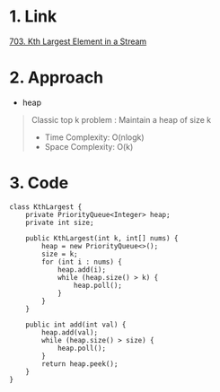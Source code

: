 # 1. Link
[703. Kth Largest Element in a Stream](https://leetcode.com/problems/kth-largest-element-in-a-stream/)

# 2. Approach
+ heap  
> Classic top k problem : Maintain a heap of size k
> + Time Complexity: O(nlogk)
> + Space Complexity: O(k)

# 3. Code
```
class KthLargest {
    private PriorityQueue<Integer> heap;
    private int size;

    public KthLargest(int k, int[] nums) {
        heap = new PriorityQueue<>();
        size = k;
        for (int i : nums) {
            heap.add(i);
            while (heap.size() > k) {
                heap.poll();
            }
        }
    }
    
    public int add(int val) {
        heap.add(val);
        while (heap.size() > size) {
            heap.poll();
        }
        return heap.peek();
    }
}
```
